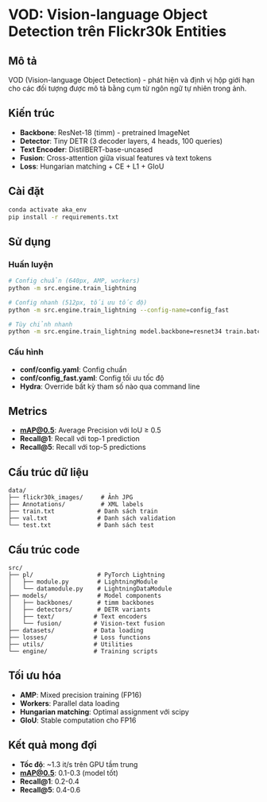 # VOD: Vision-language Object Detection trên Flickr30k Entities

## Mô tả
VOD (Vision-language Object Detection) - phát hiện và định vị hộp giới hạn cho các đối tượng được mô tả bằng cụm từ ngôn ngữ tự nhiên trong ảnh.

## Kiến trúc
- **Backbone**: ResNet-18 (timm) - pretrained ImageNet
- **Detector**: Tiny DETR (3 decoder layers, 4 heads, 100 queries)
- **Text Encoder**: DistilBERT-base-uncased
- **Fusion**: Cross-attention giữa visual features và text tokens
- **Loss**: Hungarian matching + CE + L1 + GIoU

## Cài đặt
```bash
conda activate aka_env
pip install -r requirements.txt
```

## Sử dụng

### Huấn luyện
```bash
# Config chuẩn (640px, AMP, workers)
python -m src.engine.train_lightning

# Config nhanh (512px, tối ưu tốc độ)
python -m src.engine.train_lightning --config-name=config_fast

# Tùy chỉnh nhanh
python -m src.engine.train_lightning model.backbone=resnet34 train.batch_size=32
```

### Cấu hình
- **conf/config.yaml**: Config chuẩn
- **conf/config_fast.yaml**: Config tối ưu tốc độ
- **Hydra**: Override bất kỳ tham số nào qua command line

## Metrics
- **mAP@0.5**: Average Precision với IoU ≥ 0.5
- **Recall@1**: Recall với top-1 prediction
- **Recall@5**: Recall với top-5 predictions

## Cấu trúc dữ liệu
```
data/
├── flickr30k_images/     # Ảnh JPG
├── Annotations/          # XML labels
├── train.txt            # Danh sách train
├── val.txt              # Danh sách validation
└── test.txt             # Danh sách test
```

## Cấu trúc code
```
src/
├── pl/                  # PyTorch Lightning
│   ├── module.py        # LightningModule
│   └── datamodule.py    # LightningDataModule
├── models/              # Model components
│   ├── backbones/       # timm backbones
│   ├── detectors/       # DETR variants
│   ├── text/           # Text encoders
│   └── fusion/         # Vision-text fusion
├── datasets/           # Data loading
├── losses/             # Loss functions
├── utils/              # Utilities
└── engine/             # Training scripts
```

## Tối ưu hóa
- **AMP**: Mixed precision training (FP16)
- **Workers**: Parallel data loading
- **Hungarian matching**: Optimal assignment với scipy
- **GIoU**: Stable computation cho FP16

## Kết quả mong đợi
- **Tốc độ**: ~1.3 it/s trên GPU tầm trung
- **mAP@0.5**: 0.1-0.3 (model tốt)
- **Recall@1**: 0.2-0.4
- **Recall@5**: 0.4-0.6
